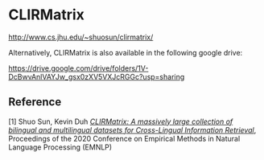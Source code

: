 # CLIRMatrix
http://www.cs.jhu.edu/~shuosun/clirmatrix/

Alternatively, CLIRMatrix is also available in the following google drive:

https://drive.google.com/drive/folders/1V-DcBwvAnlVAYJw_gsx0zXV5VXJcRGGc?usp=sharing

## Reference

[1] Shuo Sun, Kevin Duh
[*CLIRMatrix: A massively large collection of bilingual and multilingual datasets for Cross-Lingual Information Retrieval*](https://www.aclweb.org/anthology/2020.emnlp-main.340/),
    Proceedings of the 2020 Conference on Empirical Methods in Natural Language Processing (EMNLP)
    

